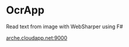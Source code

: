 # OcrApp
Read text from image with WebSharper using F#

[arche.cloudapp.net:9000](arche.cloudapp.net:9000)
